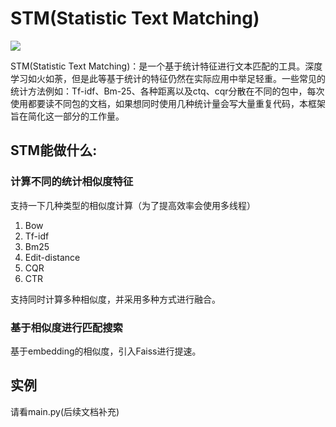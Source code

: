# STM(Statistic Text Matching)

[<img src="https://img.shields.io/badge/Hello-Language-brightgreen">](<https://github.com/sxthunder/STM/blob/main/README-en.md>)

STM(Statistic Text Matching)：是一个基于统计特征进行文本匹配的工具。深度学习如火如荼，但是此等基于统计的特征仍然在实际应用中举足轻重。一些常见的统计方法例如：Tf-idf、Bm-25、各种距离以及ctq、cqr分散在不同的包中，每次使用都要读不同包的文档，如果想同时使用几种统计量会写大量重复代码，本框架旨在简化这一部分的工作量。

## STM能做什么:
### 计算不同的统计相似度特征
支持一下几种类型的相似度计算（为了提高效率会使用多线程）
1. Bow
2. Tf-idf
3. Bm25
4. Edit-distance
5. CQR
6. CTR

支持同时计算多种相似度，并采用多种方式进行融合。

### 基于相似度进行匹配搜索
基于embedding的相似度，引入Faiss进行提速。

## 实例
请看main.py(后续文档补充)